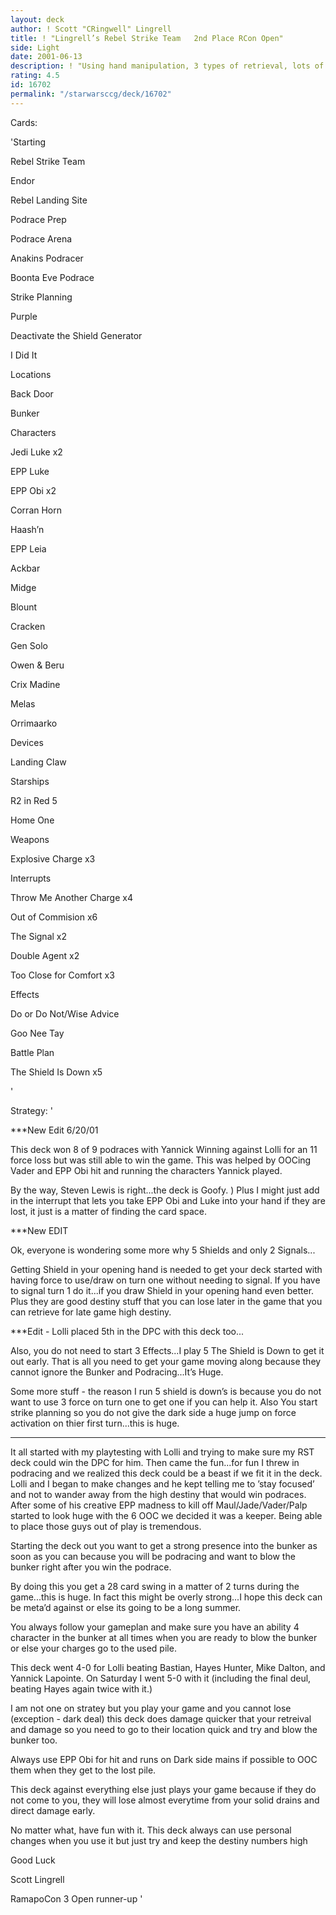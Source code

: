 ```yaml
---
layout: deck
author: ! Scott "CRingwell" Lingrell
title: ! "Lingrell’s Rebel Strike Team   2nd Place RCon Open"
side: Light
date: 2001-06-13
description: ! "Using hand manipulation, 3 types of retrieval, lots of direct damage, and good drains...beat on the opponent.  This deck went 9-0 during the DPC (played by lolli) and the Open (played by me)"
rating: 4.5
id: 16702
permalink: "/starwarsccg/deck/16702"
---
```

Cards: 

'Starting

Rebel Strike Team

Endor

Rebel Landing Site

Podrace Prep

Podrace Arena

Anakins Podracer

Boonta Eve Podrace

Strike Planning


Purple

Deactivate the Shield Generator

I Did It


Locations

Back Door

Bunker


Characters

Jedi Luke x2

EPP Luke

EPP Obi x2

Corran Horn

Haash’n

EPP Leia

Ackbar

Midge

Blount

Cracken

Gen Solo

Owen & Beru

Crix Madine

Melas

Orrimaarko


Devices

Landing Claw


Starships

R2 in Red 5

Home One


Weapons

Explosive Charge x3


Interrupts

Throw Me Another Charge x4

Out of Commision x6

The Signal x2

Double Agent x2

Too Close for Comfort x3


Effects

Do or Do Not/Wise Advice

Goo Nee Tay

Battle Plan

The Shield Is Down x5


'

Strategy: '

***New Edit 6/20/01

This deck won 8 of 9 podraces with Yannick Winning against Lolli for an 11 force loss but was still able to win the game.  This was helped by OOCing Vader and EPP Obi hit and running the characters Yannick played.


By the way, Steven Lewis is right...the deck is Goofy. ) Plus I might just add in the interrupt that lets you take EPP Obi and Luke into your hand if they are lost, it just is a matter of finding the card space.


***New EDIT

Ok, everyone is wondering some more why 5 Shields and only 2 Signals...


Getting Shield in your opening hand is needed to get your deck started with having force to use/draw on turn one without needing to signal.  If you have to signal turn 1 do it...if you draw Shield in your opening hand even better.  Plus they are good destiny stuff that you can lose later in the game that you can retrieve for late game high destiny.



***Edit - Lolli placed 5th in the DPC with this deck too...

Also, you do not need to start 3 Effects...I play 5 The Shield is Down to get it out early.  That is all you need to get your game moving along because they cannot ignore the Bunker and Podracing...It’s Huge.


Some more stuff - the reason I run 5 shield is down’s is because you do not want to use 3 force on turn one to get one if you can help it.  Also You start strike planning so you do not give the dark side a huge jump on force activation on thier first turn...this is huge.

***

It all started with my playtesting with Lolli and trying to make sure my RST deck could win the DPC for him. Then came the fun...for fun I threw in podracing and we realized this deck could be a beast if we fit it in the deck.  Lolli and I began to make changes and he kept telling me to ’stay focused’ and not to wander away from the high destiny that would win podraces.  After some of his creative EPP madness to kill off Maul/Jade/Vader/Palp started to look huge with the 6 OOC we decided it was a keeper. Being able to place those guys out of play is tremendous.


Starting the deck out you want to get a strong presence into the bunker as soon as you can because you will be podracing and want to blow the bunker right after you win the podrace.


By doing this you get a 28 card swing in a matter of 2 turns during the game...this is huge.  In fact this might be overly strong...I hope this deck can be meta’d against or else its going to be a long summer.


You always follow your gameplan and make sure you have an ability 4 character in the bunker at all times when you are ready to blow the bunker or else your charges go to the used pile. 


This deck went 4-0 for Lolli beating Bastian, Hayes Hunter, Mike Dalton, and Yannick Lapointe.  On Saturday I went 5-0 with it (including the final deul, beating Hayes again twice with it.)


I am not one on stratey but you play your game and you cannot lose (exception - dark deal) this deck does damage quicker that your retreival and damage so you need to go to their location quick and try and blow the bunker too.


Always use EPP Obi for hit and runs on Dark side mains if possible to OOC them when they get to the lost pile.


This deck against everything else just plays your game because if they do not come to you, they will lose almost everytime from your solid drains and direct damage early.


No matter what, have fun with it.  This deck always can use personal changes when you use it but just try and keep the destiny numbers high


Good Luck


Scott Lingrell

RamapoCon 3 Open runner-up     '
